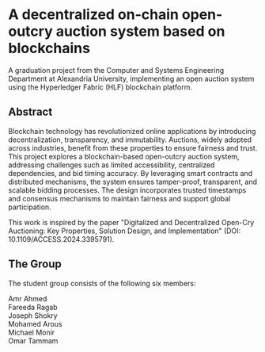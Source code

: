 # A decentralized on-chain open-outcry auction system based on blockchains

A graduation project from the Computer and Systems Engineering Department at Alexandria University, implementing an open auction system using the Hyperledger Fabric (HLF) blockchain platform.

## Abstract

Blockchain technology has revolutionized online applications by introducing decentralization, transparency, and immutability. Auctions, widely adopted across industries, benefit from these properties to ensure fairness and trust. This project explores a blockchain-based open-outcry auction system, addressing challenges such as limited accessibility, centralized dependencies, and bid timing accuracy. By leveraging smart contracts and distributed mechanisms, the system ensures tamper-proof, transparent, and scalable bidding processes. The design incorporates trusted timestamps and consensus mechanisms to maintain fairness and support global participation.

This work is inspired by the paper "Digitalized and Decentralized Open-Cry Auctioning: Key Properties, Solution Design, and Implementation" (DOI: 10.1109/ACCESS.2024.3395791).

## The Group
The student group consists of the following six members:

Amr Ahmed  \
Fareeda Ragab  \
Joseph Shokry  \
Mohamed Arous  \
Michael Monir  \
Omar Tammam  

